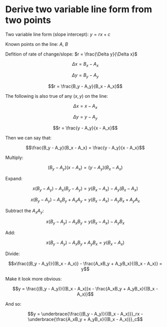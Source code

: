 # Derive two variable line form from two points

Two variable line form (slope intercept): $y = rx + c$

Known points on the line: $A$, $B$

Defition of rate of change/slope: $r = \frac{\Delta y}{\Delta x}$

$$\Delta x = B_x - A_x$$

$$\Delta y = B_y - A_y$$

$$r = \frac{B_y - A_y}{B_x - A_x}$$

The following is also true of any $(x, y)$ on the line:

$$\Delta x = x - A_x$$

$$\Delta y = y - A_y$$

$$r = \frac{y - A_y}{x - A_x}$$

Then we can say that:

$$\frac{B_y - A_y}{B_x - A_x} = \frac{y - A_y}{x - A_x}$$

Multiply:

$$(B_y - A_y)(x - A_x) = (y - A_y)(B_x - A_x)$$

Expand:

$$x(B_y - A_y) - A_x(B_y - A_y) = y(B_x - A_x) - A_y(B_x - A_x)$$

$$x(B_y - A_y) - A_xB_y + A_xA_y = y(B_x - A_x) - A_yB_x + A_yA_x$$

Subtract the $A_xA_y$:

$$x(B_y - A_y) - A_xB_y = y(B_x - A_x) - A_yB_x$$

Add:

$$x(B_y - A_y) - A_xB_y + A_yB_x = y(B_x - A_x)$$

Divide:

$$x\frac{(B_y - A_y)}{(B_x - A_x)} - \frac{A_xB_y + A_yB_x}{(B_x - A_x)} = y$$

Make it look more obvious:

$$y = \frac{(B_y - A_y)}{(B_x - A_x)}x - \frac{A_xB_y + A_yB_x}{(B_x - A_x)}$$

And so:

$$y = \underbrace{\frac{(B_y - A_y)}{(B_x - A_x)}}_rx - \underbrace{\frac{A_xB_y + A_yB_x}{(B_x - A_x)}}_c$$
